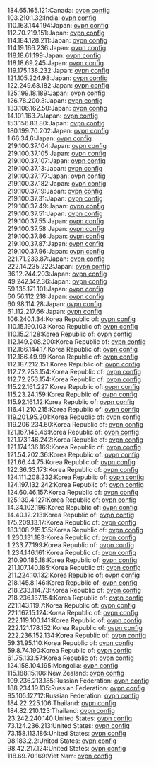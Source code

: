 184.65.165.121:Canada: [ovpn config](vpn/184_65_165_121.ovpn)  
103.210.1.32:India: [ovpn config](vpn/103_210_1_32.ovpn)  
110.163.144.194:Japan: [ovpn config](vpn/110_163_144_194.ovpn)  
112.70.219.151:Japan: [ovpn config](vpn/112_70_219_151.ovpn)  
114.184.128.211:Japan: [ovpn config](vpn/114_184_128_211.ovpn)  
114.19.166.236:Japan: [ovpn config](vpn/114_19_166_236.ovpn)  
118.18.61.199:Japan: [ovpn config](vpn/118_18_61_199.ovpn)  
118.18.69.245:Japan: [ovpn config](vpn/118_18_69_245.ovpn)  
119.175.138.232:Japan: [ovpn config](vpn/119_175_138_232.ovpn)  
121.105.224.98:Japan: [ovpn config](vpn/121_105_224_98.ovpn)  
122.249.68.182:Japan: [ovpn config](vpn/122_249_68_182.ovpn)  
125.199.18.189:Japan: [ovpn config](vpn/125_199_18_189.ovpn)  
126.78.200.3:Japan: [ovpn config](vpn/126_78_200_3.ovpn)  
133.106.162.50:Japan: [ovpn config](vpn/133_106_162_50.ovpn)  
14.101.163.7:Japan: [ovpn config](vpn/14_101_163_7.ovpn)  
153.156.83.80:Japan: [ovpn config](vpn/153_156_83_80.ovpn)  
180.199.70.202:Japan: [ovpn config](vpn/180_199_70_202.ovpn)  
1.66.34.6:Japan: [ovpn config](vpn/1_66_34_6.ovpn)  
219.100.37.104:Japan: [ovpn config](vpn/219_100_37_104.ovpn)  
219.100.37.105:Japan: [ovpn config](vpn/219_100_37_105.ovpn)  
219.100.37.107:Japan: [ovpn config](vpn/219_100_37_107.ovpn)  
219.100.37.13:Japan: [ovpn config](vpn/219_100_37_13.ovpn)  
219.100.37.177:Japan: [ovpn config](vpn/219_100_37_177.ovpn)  
219.100.37.182:Japan: [ovpn config](vpn/219_100_37_182.ovpn)  
219.100.37.19:Japan: [ovpn config](vpn/219_100_37_19.ovpn)  
219.100.37.31:Japan: [ovpn config](vpn/219_100_37_31.ovpn)  
219.100.37.49:Japan: [ovpn config](vpn/219_100_37_49.ovpn)  
219.100.37.51:Japan: [ovpn config](vpn/219_100_37_51.ovpn)  
219.100.37.55:Japan: [ovpn config](vpn/219_100_37_55.ovpn)  
219.100.37.58:Japan: [ovpn config](vpn/219_100_37_58.ovpn)  
219.100.37.86:Japan: [ovpn config](vpn/219_100_37_86.ovpn)  
219.100.37.87:Japan: [ovpn config](vpn/219_100_37_87.ovpn)  
219.100.37.96:Japan: [ovpn config](vpn/219_100_37_96.ovpn)  
221.71.233.87:Japan: [ovpn config](vpn/221_71_233_87.ovpn)  
222.14.235.222:Japan: [ovpn config](vpn/222_14_235_222.ovpn)  
36.12.244.203:Japan: [ovpn config](vpn/36_12_244_203.ovpn)  
49.242.142.36:Japan: [ovpn config](vpn/49_242_142_36.ovpn)  
59.135.171.101:Japan: [ovpn config](vpn/59_135_171_101.ovpn)  
60.56.112.218:Japan: [ovpn config](vpn/60_56_112_218.ovpn)  
60.98.114.28:Japan: [ovpn config](vpn/60_98_114_28.ovpn)  
61.112.217.66:Japan: [ovpn config](vpn/61_112_217_66.ovpn)  
106.240.1.34:Korea Republic of: [ovpn config](vpn/106_240_1_34.ovpn)  
110.15.190.103:Korea Republic of: [ovpn config](vpn/110_15_190_103.ovpn)  
110.15.2.128:Korea Republic of: [ovpn config](vpn/110_15_2_128.ovpn)  
112.149.208.200:Korea Republic of: [ovpn config](vpn/112_149_208_200.ovpn)  
112.166.144.17:Korea Republic of: [ovpn config](vpn/112_166_144_17.ovpn)  
112.186.49.99:Korea Republic of: [ovpn config](vpn/112_186_49_99.ovpn)  
112.187.212.151:Korea Republic of: [ovpn config](vpn/112_187_212_151.ovpn)  
112.72.253.154:Korea Republic of: [ovpn config](vpn/112_72_253_154.ovpn)  
112.72.253.154:Korea Republic of: [ovpn config](vpn/112_72_253_154.ovpn)  
115.22.161.227:Korea Republic of: [ovpn config](vpn/115_22_161_227.ovpn)  
115.23.24.159:Korea Republic of: [ovpn config](vpn/115_23_24_159.ovpn)  
115.92.161.12:Korea Republic of: [ovpn config](vpn/115_92_161_12.ovpn)  
116.41.210.215:Korea Republic of: [ovpn config](vpn/116_41_210_215.ovpn)  
119.201.95.201:Korea Republic of: [ovpn config](vpn/119_201_95_201.ovpn)  
119.206.234.60:Korea Republic of: [ovpn config](vpn/119_206_234_60.ovpn)  
121.167.145.46:Korea Republic of: [ovpn config](vpn/121_167_145_46.ovpn)  
121.173.146.242:Korea Republic of: [ovpn config](vpn/121_173_146_242.ovpn)  
121.174.136.169:Korea Republic of: [ovpn config](vpn/121_174_136_169.ovpn)  
121.54.202.36:Korea Republic of: [ovpn config](vpn/121_54_202_36.ovpn)  
121.66.44.75:Korea Republic of: [ovpn config](vpn/121_66_44_75.ovpn)  
122.36.33.173:Korea Republic of: [ovpn config](vpn/122_36_33_173.ovpn)  
124.111.208.232:Korea Republic of: [ovpn config](vpn/124_111_208_232.ovpn)  
124.197.132.242:Korea Republic of: [ovpn config](vpn/124_197_132_242.ovpn)  
124.60.46.157:Korea Republic of: [ovpn config](vpn/124_60_46_157.ovpn)  
125.139.4.127:Korea Republic of: [ovpn config](vpn/125_139_4_127.ovpn)  
14.34.102.196:Korea Republic of: [ovpn config](vpn/14_34_102_196.ovpn)  
14.40.12.213:Korea Republic of: [ovpn config](vpn/14_40_12_213.ovpn)  
175.209.13.17:Korea Republic of: [ovpn config](vpn/175_209_13_17.ovpn)  
183.108.215.135:Korea Republic of: [ovpn config](vpn/183_108_215_135.ovpn)  
1.230.131.183:Korea Republic of: [ovpn config](vpn/1_230_131_183.ovpn)  
1.233.77.199:Korea Republic of: [ovpn config](vpn/1_233_77_199.ovpn)  
1.234.146.161:Korea Republic of: [ovpn config](vpn/1_234_146_161.ovpn)  
210.90.185.18:Korea Republic of: [ovpn config](vpn/210_90_185_18.ovpn)  
211.107.140.185:Korea Republic of: [ovpn config](vpn/211_107_140_185.ovpn)  
211.224.10.132:Korea Republic of: [ovpn config](vpn/211_224_10_132.ovpn)  
218.145.8.146:Korea Republic of: [ovpn config](vpn/218_145_8_146.ovpn)  
218.233.114.73:Korea Republic of: [ovpn config](vpn/218_233_114_73.ovpn)  
218.236.137.154:Korea Republic of: [ovpn config](vpn/218_236_137_154.ovpn)  
221.143.119.7:Korea Republic of: [ovpn config](vpn/221_143_119_7.ovpn)  
221.167.15.124:Korea Republic of: [ovpn config](vpn/221_167_15_124.ovpn)  
222.119.100.141:Korea Republic of: [ovpn config](vpn/222_119_100_141.ovpn)  
222.121.178.152:Korea Republic of: [ovpn config](vpn/222_121_178_152.ovpn)  
222.236.152.134:Korea Republic of: [ovpn config](vpn/222_236_152_134.ovpn)  
59.31.95.110:Korea Republic of: [ovpn config](vpn/59_31_95_110.ovpn)  
59.8.74.190:Korea Republic of: [ovpn config](vpn/59_8_74_190.ovpn)  
61.75.133.57:Korea Republic of: [ovpn config](vpn/61_75_133_57.ovpn)  
124.158.104.195:Mongolia: [ovpn config](vpn/124_158_104_195.ovpn)  
115.188.15.106:New Zealand: [ovpn config](vpn/115_188_15_106.ovpn)  
109.236.213.185:Russian Federation: [ovpn config](vpn/109_236_213_185.ovpn)  
188.234.19.135:Russian Federation: [ovpn config](vpn/188_234_19_135.ovpn)  
95.105.127.12:Russian Federation: [ovpn config](vpn/95_105_127_12.ovpn)  
184.22.225.106:Thailand: [ovpn config](vpn/184_22_225_106.ovpn)  
184.82.210.123:Thailand: [ovpn config](vpn/184_82_210_123.ovpn)  
23.242.240.140:United States: [ovpn config](vpn/23_242_240_140.ovpn)  
73.124.236.213:United States: [ovpn config](vpn/73_124_236_213.ovpn)  
73.158.113.186:United States: [ovpn config](vpn/73_158_113_186.ovpn)  
98.183.2.2:United States: [ovpn config](vpn/98_183_2_2.ovpn)  
98.42.217.124:United States: [ovpn config](vpn/98_42_217_124.ovpn)  
118.69.70.169:Viet Nam: [ovpn config](vpn/118_69_70_169.ovpn)  
